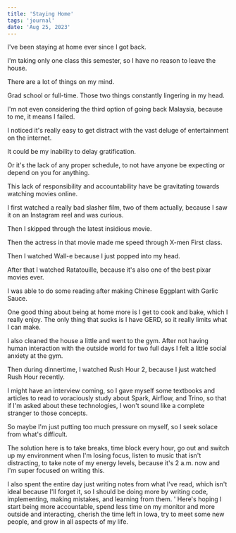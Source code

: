 ```yaml
---
title: 'Staying Home'
tags: 'journal'
date: 'Aug 25, 2023'
---
```


I've been staying at home ever since I got back.

I'm taking only one class this semester, so I have no reason to leave the house.

There are a lot of things on my mind.

Grad school or full-time. Those two things constantly lingering in my head.

I'm not even considering the third option of going back Malaysia, because to me, it means I failed.

I noticed it's really easy to get distract with the vast deluge of entertainment on the internet.

It could be my inability to delay gratification.

Or it's the lack of any proper schedule, to not have anyone be expecting or depend on you for anything.

This lack of responsibility and accountability have be gravitating towards watching movies online.

I first watched a really bad slasher film, two of them actually, because I saw it on an Instagram reel and was curious.

Then I skipped through the latest insidious movie.

Then the actress in that movie made me speed through X-men First class.

Then I watched Wall-e because I just popped into my head.

After that I watched Ratatouille, because it's also one of the best pixar movies ever.

I was able to do some reading after making Chinese Eggplant with Garlic Sauce.

One good thing about being at home more is I get to cook and bake, which I really enjoy. The only thing that sucks is I have GERD, so it really limits what I can make.

I also cleaned the house a little and went to the gym. After not having human interaction with the outside world for two full days I felt a little social anxiety at the gym.

Then during dinnertime, I watched Rush Hour 2, because I just watched Rush Hour recently.

I might have an interview coming, so I gave myself some textbooks and articles to read to voraciously study about Spark, Airflow, and Trino, so that if I'm asked about these technologies, I won't sound like a complete stranger to those concepts.

So maybe I'm just putting too much pressure on myself, so I seek solace from what's difficult.

The solution here is to take breaks, time block every hour, go out and switch up my environment when I'm losing focus, listen to music that isn't distracting, to take note of my energy levels, because it's 2 a.m. now and I'm super focused on writing this.

I also spent the entire day just writing notes from what I've read, which isn't ideal because I'll forget it, so I should be doing more by writing code, implementing, making mistakes, and learning from them.
'
Here's hoping I start being more accountable, spend less time on my monitor and more outside and interacting, cherish the time left in Iowa, try to meet some new people, and grow in all aspects of my life.
